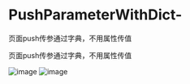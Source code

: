 # PushParameterWithDict-
页面push传参通过字典，不用属性传值

页面push传参通过字典，不用属性传值


![image](https://github.com/ButBueatiful/dotvim/raw/master/screenshots/vim-screenshot.jpg)
![image](https://github.com/daniulaolu/PushParameterWithDict-/master/WechatIMG18503.jpeg)
